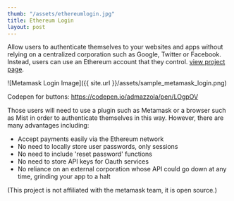 ```yaml
---
thumb: "/assets/ethereumlogin.jpg"
title: Ethereum Login
layout: post
---
```


Allow users to authenticate themselves to your websites and apps without relying on a centralized corporation such as Google, Twitter or Facebook.  Instead, users can use an Ethereum account that they control.   [view project page](https://github.com/admazzola/ethereum-login).

![Metamask Login Image]({{ site.url }}/assets/sample_metamask_login.png)


Codepen for buttons:
https://codepen.io/admazzola/pen/LOgpOV


Those users will need to use a plugin such as Metamask or a browser such as Mist in order to authenticate themselves in this way.  However, there are many advantages including:

* Accept payments easily via the Ethereum network
* No need to locally store user passwords, only sessions
* No need to include 'reset password' functions
* No need to store API keys for Oauth services
* No reliance on an external corporation whose API could go down at any time, grinding your app to a halt

(This project is not affiliated with the metamask team, it is open source.)
